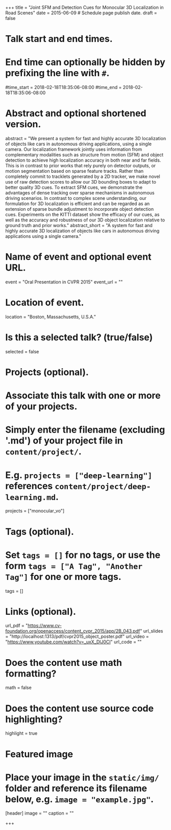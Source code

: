 +++
title = "Joint SFM and Detection Cues for Monocular 3D Localization in Road Scenes"
date = 2015-06-09  # Schedule page publish date.
draft = false

# Talk start and end times.
#   End time can optionally be hidden by prefixing the line with `#`.
#time_start = 2018-02-18T18:35:06-08:00
#time_end = 2018-02-18T18:35:06-08:00

# Abstract and optional shortened version.
abstract = "We present a system for fast and highly accurate 3D localization of objects like cars in autonomous driving applications, using a single camera. Our localization framework jointly uses information from complementary modalities such as structure from motion (SFM) and object detection to achieve high localization accuracy in both near and far fields. This is in contrast to prior works that rely purely on detector outputs, or motion segmentation based on sparse feature tracks. Rather than completely commit to tracklets generated by a 2D tracker, we make novel use of raw detection scores to allow our 3D bounding boxes to adapt to better quality 3D cues. To extract SFM cues, we demonstrate the advantages of dense tracking over sparse mechanisms in autonomous driving scenarios. In contrast to complex scene understanding, our formulation for 3D localization is efficient and can be regarded as an extension of sparse bundle adjustment to incorporate object detection cues. Experiments on the KITTI dataset show the efficacy of our cues, as well as the accuracy and robustness of our 3D object localization relative to ground truth and prior works."
abstract_short = "A system for fast and highly accurate 3D localization of objects like cars in autonomous driving applications using a single camera."

# Name of event and optional event URL.
event = "Oral Presentation in CVPR 2015"
event_url = ""

# Location of event.
location = "Boston, Massachusetts, U.S.A."

# Is this a selected talk? (true/false)
selected = false

# Projects (optional).
#   Associate this talk with one or more of your projects.
#   Simply enter the filename (excluding '.md') of your project file in `content/project/`.
#   E.g. `projects = ["deep-learning"]` references `content/project/deep-learning.md`.
projects = ["monocular_vo"]

# Tags (optional).
#   Set `tags = []` for no tags, or use the form `tags = ["A Tag", "Another Tag"]` for one or more tags.
tags = []

# Links (optional).
url_pdf = "https://www.cv-foundation.org/openaccess/content_cvpr_2015/app/2B_043.pdf"
url_slides = "http://localhost:1313/pdf/cvpr2015_object_poster.pdf"
url_video = "https://www.youtube.com/watch?v=_uxX_DlJ0CI"
url_code = ""

# Does the content use math formatting?
math = false

# Does the content use source code highlighting?
highlight = true

# Featured image
# Place your image in the `static/img/` folder and reference its filename below, e.g. `image = "example.jpg"`.
[header]
image = ""
caption = ""

+++
